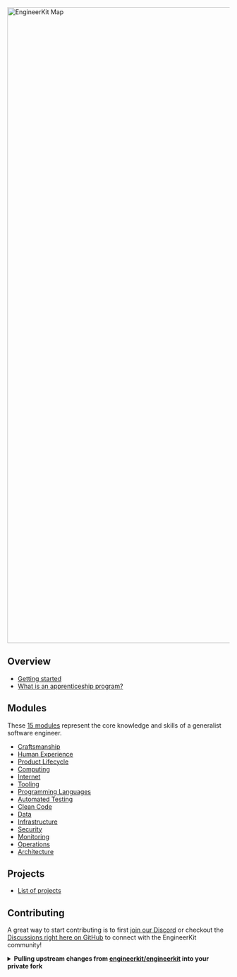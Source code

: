 <a href="https://www.figma.com/file/fKdt0u4FidrjhQRjpXGeFQ/EngineerKit-Map?node-id=585%3A21">
   <img width="1440" alt="EngineerKit Map" src="https://user-images.githubusercontent.com/894178/135173317-075bab86-0fb3-4bc5-97d0-7ea12c6f6297.png">
</a>

## Overview

- [Getting started](overview/README.md)
- [What is an apprenticeship program?](overview/apprenticeship.md)

## Modules

These [15 modules](modules/) represent the core knowledge and skills of a generalist software engineer.

* [Craftsmanship](modules/craftsmanship.md)
* [Human Experience](modules/human-experience.md)
* [Product Lifecycle](modules/product-lifecycle.md)
* [Computing](modules/computing.md)
* [Internet](modules/internet.md)
* [Tooling](modules/tooling.md)
* [Programming Languages](modules/programming-languages.md)
* [Automated Testing](modules/automated-testing.md)
* [Clean Code](modules/clean-code.md)
* [Data](modules/data.md)
* [Infrastructure](modules/infrastructure.md)
* [Security](modules/security.md)
* [Monitoring](modules/monitoring.md)
* [Operations](modules/operations.md)
* [Architecture](modules/architecture.md)

## Projects

- [List of projects](projects/)

## Contributing

A great way to start contributing is to first [join our Discord](https://discord.gg/bDVYvG3Czd) or checkout the [Discussions right here on GitHub](https://github.com/engineerkit/engineerkit/discussions) to connect with the EngineerKit community! 

<details>
   <summary><b>Pulling upstream changes from <a href="https://github.com/engineerkit/engineerkit">engineerkit/engineerkit</a> into your private fork</b></summary><br/>

  While we always promote sharing with the open source community, some companies might find it necessary to privately fork EngineerKit if they have some software engineering standards they want to keep to themselves. Here's a quick guide on how to do this with EngineerKit:

  - First clone down your private repo
  - To add a new remote to your local repo connected to the `engineerkit/engineerkit` repo, run
    ```
    git remote add public git@github.com:engineerkit/engineerkit.git
    ``` 
  - To create a branch where you'll pull changes into, run
    ```
    git checkout -b add_awesome_new_topics
    ```
  - To pull down changes into your new branch, run
    ```
    git pull public main
    ```
  - Resolve any merge conflicts
  - To push up your changes to your private fork, run
    ```
    git push
    ```
  
</details>
